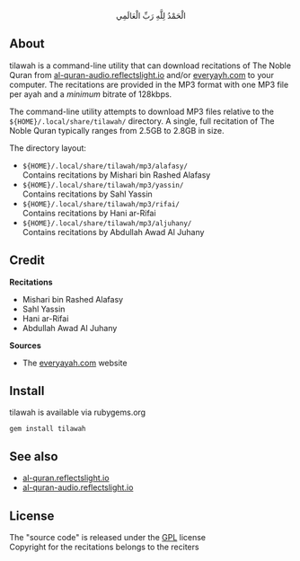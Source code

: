 <p align="center">
الْحَمْدُ لِلَّهِ رَبِّ الْعَالَمِي
</p>

## About

tilawah is a command-line utility that
can download recitations of The Noble Quran from
[al-quran-audio.reflectslight.io](https://al-quran-audio.reflectslight.io)
and/or [everyayh.com](https://everyayah.com) to your
computer. The recitations are provided in the MP3 format
with one MP3 file per ayah and a *minimum* bitrate of
128kbps.

The command-line utility attempts to download MP3 files
relative to the `${HOME}/.local/share/tilawah/` directory.
A single, full recitation of The Noble Quran typically
ranges from 2.5GB to 2.8GB in size.

The directory layout:

* `${HOME}/.local/share/tilawah/mp3/alafasy/` <br>
  Contains recitations by Mishari bin Rashed Alafasy
* `${HOME}/.local/share/tilawah/mp3/yassin/` <br>
  Contains recitations by Sahl Yassin
* `${HOME}/.local/share/tilawah/mp3/rifai/` <br>
  Contains recitations by Hani ar-Rifai
* `${HOME}/.local/share/tilawah/mp3/aljuhany/` <br>
  Contains recitations by Abdullah Awad Al Juhany

## Credit

**Recitations**

* Mishari bin Rashed Alafasy
* Sahl Yassin
* Hani ar-Rifai
* Abdullah Awad Al Juhany

**Sources**

* The [everyayah.com](https://everyayah.com) website

## Install

tilawah is available via rubygems.org

    gem install tilawah

## See also

* [al-quran.reflectslight.io](https://al-quran.reflectslight.io)
* [al-quran-audio.reflectslight.io](https://al-quran-audio.reflectslight.io)

## License

The "source code" is released under the [GPL](./LICENSE) license
<br>
Copyright for the recitations belongs to the reciters
